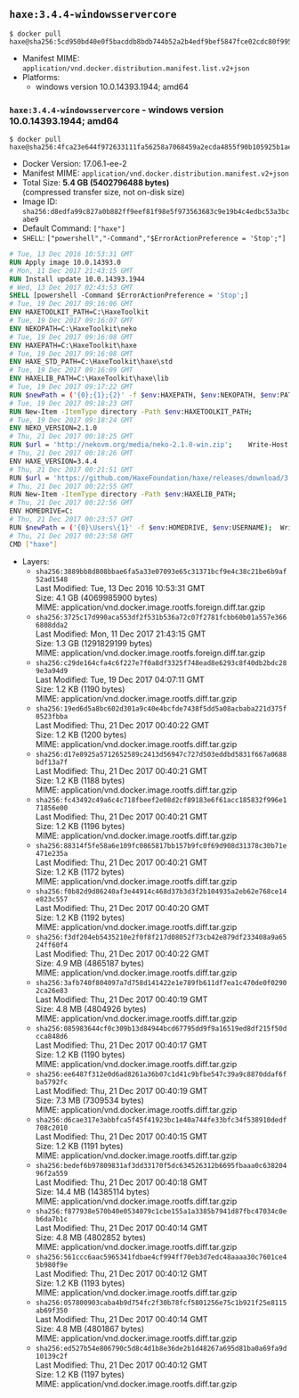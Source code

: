 ## `haxe:3.4.4-windowsservercore`

```console
$ docker pull haxe@sha256:5cd950bd40e0f5bacddb8bdb744b52a2b4edf9bef5847fce02cdc80f99582435
```

-	Manifest MIME: `application/vnd.docker.distribution.manifest.list.v2+json`
-	Platforms:
	-	windows version 10.0.14393.1944; amd64

### `haxe:3.4.4-windowsservercore` - windows version 10.0.14393.1944; amd64

```console
$ docker pull haxe@sha256:4fca23e644f972633111fa56258a7068459a2ecda4855f90b105925b1ae93821
```

-	Docker Version: 17.06.1-ee-2
-	Manifest MIME: `application/vnd.docker.distribution.manifest.v2+json`
-	Total Size: **5.4 GB (5402796488 bytes)**  
	(compressed transfer size, not on-disk size)
-	Image ID: `sha256:d8edfa99c827a0b882ff9eef81f98e5f973563683c9e19b4c4edbc53a3bcabe9`
-	Default Command: `["haxe"]`
-	`SHELL`: `["powershell","-Command","$ErrorActionPreference = 'Stop';"]`

```dockerfile
# Tue, 13 Dec 2016 10:53:31 GMT
RUN Apply image 10.0.14393.0
# Mon, 11 Dec 2017 21:43:15 GMT
RUN Install update 10.0.14393.1944
# Wed, 13 Dec 2017 02:43:53 GMT
SHELL [powershell -Command $ErrorActionPreference = 'Stop';]
# Tue, 19 Dec 2017 09:16:06 GMT
ENV HAXETOOLKIT_PATH=C:\HaxeToolkit
# Tue, 19 Dec 2017 09:16:07 GMT
ENV NEKOPATH=C:\HaxeToolkit\neko
# Tue, 19 Dec 2017 09:16:08 GMT
ENV HAXEPATH=C:\HaxeToolkit\haxe
# Tue, 19 Dec 2017 09:16:08 GMT
ENV HAXE_STD_PATH=C:\HaxeToolkit\haxe\std
# Tue, 19 Dec 2017 09:16:09 GMT
ENV HAXELIB_PATH=C:\HaxeToolkit\haxe\lib
# Tue, 19 Dec 2017 09:17:22 GMT
RUN $newPath = ('{0};{1};{2}' -f $env:HAXEPATH, $env:NEKOPATH, $env:PATH); 	Write-Host ('Updating PATH: {0}' -f $newPath); 	[Environment]::SetEnvironmentVariable('PATH', $newPath, [EnvironmentVariableTarget]::Machine);
# Tue, 19 Dec 2017 09:18:23 GMT
RUN New-Item -ItemType directory -Path $env:HAXETOOLKIT_PATH;
# Tue, 19 Dec 2017 09:18:24 GMT
ENV NEKO_VERSION=2.1.0
# Thu, 21 Dec 2017 00:18:25 GMT
RUN $url = 'http://nekovm.org/media/neko-2.1.0-win.zip'; 	Write-Host ('Downloading {0} ...' -f $url); 	Invoke-WebRequest -Uri $url -OutFile 'neko.zip'; 		Write-Host 'Verifying sha256 (ad7f8ead8300cdbfdc062bcf7ba63b1b1993d975023cde2dfd61936950eddb0e) ...'; 	if ((Get-FileHash neko.zip -Algorithm sha256).Hash -ne 'ad7f8ead8300cdbfdc062bcf7ba63b1b1993d975023cde2dfd61936950eddb0e') { 		Write-Host 'FAILED!'; 		exit 1; 	}; 		Write-Host 'Expanding ...'; 	New-Item -ItemType directory -Path tmp; 	Expand-Archive -Path neko.zip -DestinationPath tmp; 	if (Test-Path tmp\neko.exe) { Move-Item tmp $env:NEKOPATH } 	else { Move-Item (Resolve-Path tmp\neko* | Select -ExpandProperty Path) $env:NEKOPATH }; 		Write-Host 'Removing ...'; 	Remove-Item -Path neko.zip, tmp -Force -Recurse -ErrorAction Ignore; 		Write-Host 'Verifying install ...'; 	Write-Host '  neko -version'; neko -version; 		Write-Host 'Complete.';
# Thu, 21 Dec 2017 00:18:26 GMT
ENV HAXE_VERSION=3.4.4
# Thu, 21 Dec 2017 00:21:51 GMT
RUN $url = 'https://github.com/HaxeFoundation/haxe/releases/download/3.4.4/haxe-3.4.4-win64.zip'; 	Write-Host ('Downloading {0} ...' -f $url); 	Invoke-WebRequest -Uri $url -OutFile haxe.zip; 		Write-Host 'Verifying sha256 (fac48d13f50f625709a88226b9f946b3fb8e2f673de856eecd98331aa1830a02) ...'; 	if ((Get-FileHash haxe.zip -Algorithm sha256).Hash -ne 'fac48d13f50f625709a88226b9f946b3fb8e2f673de856eecd98331aa1830a02') { 		Write-Host 'FAILED!'; 		exit 1; 	}; 		Write-Host 'Expanding ...'; 	New-Item -ItemType directory -Path tmp; 	Expand-Archive -Path haxe.zip -DestinationPath tmp; 	if (Test-Path tmp\haxe.exe) { Move-Item tmp $env:HAXEPATH } 	else { Move-Item (Resolve-Path tmp\haxe* | Select -ExpandProperty Path) $env:HAXEPATH }; 		Write-Host 'Removing ...'; 	Remove-Item -Path haxe.zip, tmp -Force -Recurse -ErrorAction Ignore; 		Write-Host 'Verifying install ...'; 	Write-Host '  haxe -version'; haxe -version; 		Write-Host 'Complete.';
# Thu, 21 Dec 2017 00:22:55 GMT
RUN New-Item -ItemType directory -Path $env:HAXELIB_PATH;
# Thu, 21 Dec 2017 00:22:56 GMT
ENV HOMEDRIVE=C:
# Thu, 21 Dec 2017 00:23:57 GMT
RUN $newPath = ('{0}\Users\{1}' -f $env:HOMEDRIVE, $env:USERNAME); 	Write-Host ('Updating HOMEPATH: {0}' -f $newPath); 	[Environment]::SetEnvironmentVariable('HOMEPATH', $newPath, [EnvironmentVariableTarget]::Machine);
# Thu, 21 Dec 2017 00:23:58 GMT
CMD ["haxe"]
```

-	Layers:
	-	`sha256:3889bb8d808bbae6fa5a33e07093e65c31371bcf9e4c38c21be6b9af52ad1548`  
		Last Modified: Tue, 13 Dec 2016 10:53:31 GMT  
		Size: 4.1 GB (4069985900 bytes)  
		MIME: application/vnd.docker.image.rootfs.foreign.diff.tar.gzip
	-	`sha256:3725c17d990aca553df2f531b536a72c07f2781fcbb60b01a557e3666808dda2`  
		Last Modified: Mon, 11 Dec 2017 21:43:15 GMT  
		Size: 1.3 GB (1291829199 bytes)  
		MIME: application/vnd.docker.image.rootfs.foreign.diff.tar.gzip
	-	`sha256:c29de164cfa4c6f227e7f0a8df3325f748ead8e6293c8f40db2bdc289e3a94d9`  
		Last Modified: Tue, 19 Dec 2017 04:07:11 GMT  
		Size: 1.2 KB (1190 bytes)  
		MIME: application/vnd.docker.image.rootfs.diff.tar.gzip
	-	`sha256:19ed6d5a8bc602d301a9c40e4bcfde7438f5dd5a08acbaba221d375f0523fbba`  
		Last Modified: Thu, 21 Dec 2017 00:40:22 GMT  
		Size: 1.2 KB (1200 bytes)  
		MIME: application/vnd.docker.image.rootfs.diff.tar.gzip
	-	`sha256:d17e8925a5712652589c2413d56947c727d503eddbd5831f667a0688bdf13a7f`  
		Last Modified: Thu, 21 Dec 2017 00:40:21 GMT  
		Size: 1.2 KB (1188 bytes)  
		MIME: application/vnd.docker.image.rootfs.diff.tar.gzip
	-	`sha256:fc43492c49a6c4c718fbeef2e08d2cf89183e6f61acc185832f996e171856e00`  
		Last Modified: Thu, 21 Dec 2017 00:40:21 GMT  
		Size: 1.2 KB (1196 bytes)  
		MIME: application/vnd.docker.image.rootfs.diff.tar.gzip
	-	`sha256:88314f5fe58a6e109fc0865817bb157b9fc0f69d908d31378c30b71e471e235a`  
		Last Modified: Thu, 21 Dec 2017 00:40:21 GMT  
		Size: 1.2 KB (1172 bytes)  
		MIME: application/vnd.docker.image.rootfs.diff.tar.gzip
	-	`sha256:f0b82d9d86240af3e44914c468d37b3d3f2b104935a2eb62e768ce14e823c557`  
		Last Modified: Thu, 21 Dec 2017 00:40:20 GMT  
		Size: 1.2 KB (1192 bytes)  
		MIME: application/vnd.docker.image.rootfs.diff.tar.gzip
	-	`sha256:f3df204eb5435210e2f0f8f217d08052f73cb42e879df233408a9a6524ff60f4`  
		Last Modified: Thu, 21 Dec 2017 00:40:22 GMT  
		Size: 4.9 MB (4865187 bytes)  
		MIME: application/vnd.docker.image.rootfs.diff.tar.gzip
	-	`sha256:3afb740f804097a7d758d141422e1e789fb611df7ea1c470de0f02902ca26e83`  
		Last Modified: Thu, 21 Dec 2017 00:40:19 GMT  
		Size: 4.8 MB (4804926 bytes)  
		MIME: application/vnd.docker.image.rootfs.diff.tar.gzip
	-	`sha256:085983644cf0c309b13d84944bcd67795dd9f9a16519ed8df215f50dcca848d6`  
		Last Modified: Thu, 21 Dec 2017 00:40:17 GMT  
		Size: 1.2 KB (1190 bytes)  
		MIME: application/vnd.docker.image.rootfs.diff.tar.gzip
	-	`sha256:ee6487f312e0d6ad8261a36b07c1d41c9bfbe547c39a9c8870ddaf6fba5792fc`  
		Last Modified: Thu, 21 Dec 2017 00:40:19 GMT  
		Size: 7.3 MB (7309534 bytes)  
		MIME: application/vnd.docker.image.rootfs.diff.tar.gzip
	-	`sha256:d6cae317e3abbfca5f45f41923bc1e40a744fe33bfc34f538910dedf708c2010`  
		Last Modified: Thu, 21 Dec 2017 00:40:15 GMT  
		Size: 1.2 KB (1191 bytes)  
		MIME: application/vnd.docker.image.rootfs.diff.tar.gzip
	-	`sha256:bedef6b97809831af3dd33170f5dc634526312b6695fbaaa0c63820496f2a559`  
		Last Modified: Thu, 21 Dec 2017 00:40:18 GMT  
		Size: 14.4 MB (14385114 bytes)  
		MIME: application/vnd.docker.image.rootfs.diff.tar.gzip
	-	`sha256:f877938e570b40e0534079c1cbe155a1a3385b7941d87fbc47034c0eb6da7b1c`  
		Last Modified: Thu, 21 Dec 2017 00:40:14 GMT  
		Size: 4.8 MB (4802852 bytes)  
		MIME: application/vnd.docker.image.rootfs.diff.tar.gzip
	-	`sha256:561ccc6aac5965341fdbae4cf994ff70eb3d7edc48aaaa30c7601ce45b980f9e`  
		Last Modified: Thu, 21 Dec 2017 00:40:12 GMT  
		Size: 1.2 KB (1193 bytes)  
		MIME: application/vnd.docker.image.rootfs.diff.tar.gzip
	-	`sha256:057800903caba4b9d754fc2f30b78fcf5801256e75c1b921f25e8115ab69f350`  
		Last Modified: Thu, 21 Dec 2017 00:40:14 GMT  
		Size: 4.8 MB (4801867 bytes)  
		MIME: application/vnd.docker.image.rootfs.diff.tar.gzip
	-	`sha256:ed527b54e806790c5d8c4d1b8e36de2b1d48267a695d81ba0a69fa9d10139c2f`  
		Last Modified: Thu, 21 Dec 2017 00:40:12 GMT  
		Size: 1.2 KB (1197 bytes)  
		MIME: application/vnd.docker.image.rootfs.diff.tar.gzip
